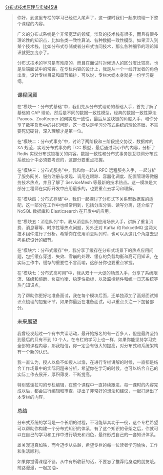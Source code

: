 [分布式技术原理与实战45讲](https://kaiwu.lagou.com/course/courseInfo.htm?courseId=69&sid=20-h5Url-0&buyFrom=2&pageId=1pz4#/detail/pc?id=1950)



> 你好，到这里专栏的学习已经进入尾声了，这一课时我们一起来梳理一下整个课程的内容。
>
> 广义的分布式系统是个非常宽泛的领域，涉及的技术栈有很多，而且有很多理论性的知识点，比如各类一致性算法、各种数据一致性模型。如果深入到某个技术栈，比如分布式存储或者分布式协同技术，那么各种细节的理论知识就更加庞杂了。
>
> 分布式技术的学习是有难度的，而且在面试时对候选人的区分度比较高，也是后端面试中的常客。在专栏内容的设计上，我是从一个一线开发者的角色出发，设计专栏目录和章节编排，可以说，专栏大纲本身就是一份学习提纲。
>
> ### 课程回顾
>
> 在“模块一：分布式基础”中，我们先从分布式理论的基础入手，首先了解了基础的 CAP 理论，然后是不同的数据一致性模型，经典的数据一致性算法 Paoxos、ZooKeeper 如何实现一致性，最后从区块链的角度入手，和你分享了数字货币中的共识问题，这一模块是学习分布式系统的理论基础，不需要死记硬背，深入理解才是第一位。
>
> 在“模块二：分布式事务”中，讨论了两阶段和三阶段提交协议，数据库的 XA 规范，实现分布式事务的 TCC 模型，最后通过两小节的内容，分析了 Redis 实现分布式锁相关的内容。数据一致性和分布式事务是互联网分布式系统设计中必须要考虑的，这部分要重点把握。
>
> 在“模块三：分布式服务”中，我和你一起从 RPC 远程服务入手，一起分析了服务网关、服务注册与发现、调用连跟踪、容器化调度、配置管理等微服务技术热点，并且了解了 ServiceMesh 等最新的技术热点。这一模块是大部分工程师在实际开发中应用最多的，也要重点去学习和理解。
>
> 在“模块四：分布式存储”中，我们一起探讨了分布式下关系型数据库的适配，这一部分在工作中也经常用到，包括分库分表、读写分离，还介绍了 NoSQL 数据库和 Elasticsearch 在开发中的应用。
>
> 在“模块五：消息队列”中，我从消息队列的应用场景入手，讲解了重复消费、消息幂等、时序性等热点问题，另外还对 Kafka 和 RokcetMQ 这两大技术组件进行了分析。希望你在使用消息队列时，也可以从这几个角度去思考系统设计的细节。
>
> 在“模块六：分布式缓存”中，我分享了缓存在分布式场景下的热点应用问题，包括缓存穿透、失效、雪崩的处理、缓存的负载均衡和高可用知识。在实际工作中，缓存的重要性不言而喻，这部分你也要重点掌握。
>
> 在“模块七：分布式高可用”中，我从双十一大促的场景入手，分享了系统限流、降级和熔断、负载均衡、稳定性指标，以及监控组件和统一日志系统等热门知识点。
>
> 为了帮助你更好地准备面试，我在每个模块后面，还单独添加了高频面试知识点梳理的加餐环节，如果你最近在准备面试，可以重点关注一下加餐部分。
>
> ### 未来展望
>
> 我曾经发起过一个有书共读活动，最开始报名的有一百多人，但是最终坚持到最后的只有不到 10 个人。在专栏的学习上也一样，如果你能坚持学习完全部的课程内容，那我相信，你一定会有很大的提高，对分布式和系统架构有一个新的认识。
>
> 我一直认为，授人以鱼不如授人以渔，在进行专栏讲解的时候，一直都是结合工作场景中的实际问题来分析，希望你在学习的时候，也可以结合自己的实际工作去展开，厚积薄发、不断提高。
>
> 特别感谢拉勾的专栏编辑，在整个课程中一直持续跟进，每一课时的内容完成以后，都会进行编辑和审查，提出了非常好的想法和建议，一起打磨出了本专栏的内容。
>
> ### 总结
>
> 分布式系统的学习是一个长期的过程，不可能毕其功于一役，这个专栏希望可以帮助你构建一个分布式知识的体系，有了这个知识的骨架之后，你就可以在自己的学习和工作中进行填充和润色，最终形成自己的一套知识体系。
>
> 雄关漫道真如铁，而今迈步从头越，希望专栏的每一位读者学习愉快，工作和生活顺利。
>
> 如果你觉得课程不错，从中有所收获的话，不要忘了推荐给身边的朋友哦。前路漫漫，一起加油~